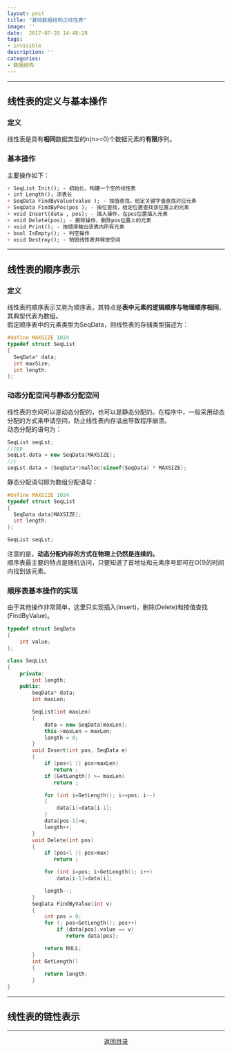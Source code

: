 ```yaml
---
layout: post
title: "基础数据结构之线性表"
image: ''
date:  2017-07-20 14:48:28
tags:
- invisible
description: ''
categories:
- 数据结构
---
```


---
## 线性表的定义与基本操作
### 定义
线性表是具有**相同**数据类型的n(n>=0)个数据元素的**有限**序列。  

### 基本操作
主要操作如下：
```md
+ SeqList Init(); - 初始化，构建一个空的线性表
+ int Length(); 求表长
+ SeqData FindByValue(value ); - 按值查找，给定关键字值查找对应元素
+ SeqData FindByPos(pos ); - 按位查找，给定位置查找该位置上的元素
+ void Insert(data , pos); - 插入操作，在pos位置插入元素
+ void Delete(pos); - 删除操作，删除pos位置上的元素
+ void Print(); - 按顺序输出该表内所有元素
+ bool IsEmpty(); - 判空操作
+ void Destroy(); - 销毁线性表并释放空间
```

---
## 线性表的顺序表示
### 定义
线性表的顺序表示又称为顺序表，其特点是**表中元素的逻辑顺序与物理顺序相同**，其典型代表为数组。  
假定顺序表中的元素类型为SeqData，则线性表的存储类型描述为：  
```cpp
#define MAXSIZE 1024
typedef struct SeqList
{
  SeqData* data;
  int maxSize;
  int length;
};
```
### 动态分配空间与静态分配空间
线性表的空间可以是动态分配的，也可以是静态分配的。在程序中，一般采用动态分配的方式来申请空间，防止线性表内存溢出导致程序崩溃。  
动态分配的语句为：
```cpp
SeqList seqLst;
//cpp
seqLst.data = new SeqData[MAXSIZE];
//c
seqLst.data = (SeqData*)malloc(sizeof(SeqData) * MAXSIZE);
```
静态分配语句即为数组分配语句：
```cpp
#define MAXSIZE 1024
typedef struct SeqList
{
  SeqData data[MAXSIZE];
  int length;
};

SeqList seqLst;
```
注意的是，**动态分配内存的方式在物理上仍然是连续的。**  
顺序表最主要的特点是随机访问，只要知道了首地址和元素序号即可在O(1)的时间内找到该元素。  

### 顺序表基本操作的实现
由于其他操作非常简单，这里只实现插入(Insert)，删除(Delete)和按值查找(FindByValue)。
```cpp
typedef struct SeqData
{
	int value;
};

class SeqList
{
	private:
		int length;
	public:
		SeqData* data;
		int maxLen;

		SeqList(int maxLen)
		{
			data = new SeqData[maxLen];
			this->maxLen = maxLen;
			length = 0;
		}
		void Insert(int pos, SeqData e)
		{
			if (pos<1 || pos>maxLen)
			   return ;
			if (GetLength() >= maxLen)
			   return ;

			for (int i=GetLength(); i>=pos; i--)
			{
				data[i]=data[i-1];
			}
			data[pos-1]=e;
			length++;
		}
		void Delete(int pos)
		{
			if (pos<1 || pos>max)
			   return ;

			for (int i=pos; i<GetLength(); i++)
				data[i-1]=data[i];

			length--;
		}
		SeqData FindByValue(int v)
		{
			int pos = 0;
			for (; pos<GetLength(); pos++)
				if (data[pos].value == v)
				   return data[pos];

	        return NULL;
		}
		int GetLength()
		{
			return length;
		}
}

```

---
## 线性表的链性表示



---
<center>  
 <a href="../entranceExamSummary">返回目录</a>
</center>
